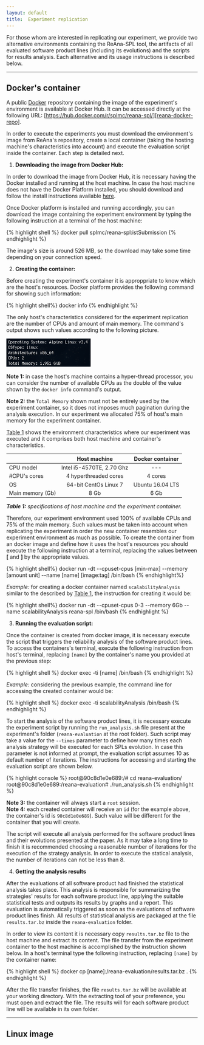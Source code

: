 ```yaml
---
layout: default
title:  Experiment replication
---
```


For those whom are interested in replicating our experiment, we provide two
alternative environments containing the ReAna-SPL tool, the artifacts of all
evaluated software product lines (including its evolutions) and the scripts for
results analysis. Each alternative and its usage instructions is described
below.

---

## Docker's container

A public [Docker][docker] repository containing the image of the experiment's
environment is available at Docker Hub. It can be accessed directly at the
following URL: [https://hub.docker.com/r/splmc/reana-spl/][reana-docker-repo].

In order to execute the experiments you must download the environment's image
from ReAna's repository, create a local container (taking the hosting
machine's characteristics into account) and execute the evaluation script inside
the container.  Each step is detailed next. 

1. **Downloading the image from Docker Hub:**

In order to download the image from Docker Hub, it is necessary having the
Docker installed and running at the host machine. In case the host machine does
not have the Docker Platform installed, you should download and follow the
install instructions available [here][docker-download]. 

Once Docker platform is installed and running accordingly, you can download the
image containing the experiment environment by typing the following instruction
at a terminal of the host machine: 

{% highlight shell %}
docker pull splmc/reana-spl:istSubmission
{% endhighlight %}

The image's size is around 526 MB, so the download may take some time depending
on your connection speed. 

2. **Creating the container:** 

Before creating the experiment's container it is approppriate to know which are
the host's resources. Docker platform provides the following command for showing
such information:

{% highlight shell%}
docker info
{% endhighlight %}

The only host's characteristics considered for the experiment replication are 
the number of CPUs and amount of main memory. The command's output shows such
values according to the following picture.

![Hosts resources](/assets/hostResources.png)

**Note 1:** in case the host's machine contains a hyper-thread processor, you
can consider the number of available CPUs as the double of the value shown by
the `docker info` command's output.

**Note 2:** the `Total Memory` shown must not be entirely used by the experiment
container, so it does not imposes much pagination during the analysis execution.
In our experiment we allocated 75\% of host's main memory for the experiment
container. 

[Table 1](#Table1) shows the environment characteristics where our experiment
was executed and it comprises both host machine and container's characteristics.

<a name="Table1"></a>

|                     |      Host machine       |Docker container|
|:--------------------|:-----------------------:|:--------------:|
|CPU model            |Intel i5-4570TE, 2.70 Ghz|       ---      |
|\#CPU's cores        |  4 hyperthreaded cores  |     4 cores    |
|OS                   |  64-bit CentOs Linux 7  |Ubuntu 16.04 LTS|
|Main memory (Gb)     |           8 Gb          |      6 Gb      |

_**Table 1:** specifications of host machine and the experiment container._

Therefore, our experiment environment used 100% of available CPUs and 75% of the
main memory. Such values must be taken into account when replicating the
experiment in order the new container resembles our experiment environment as
much as possible.  To create the container from an docker image and define how
it uses the host's resources you should execute the following instruction at a
terminal, replacing the values between **[** and **]** by the appropriate
values.

{% highlight shell%}
docker run -dt 
           --cpuset-cpus [min-max] 
           --memory [amount unit] 
           --name [name] [image:tag] 
           /bin/bash
{% endhighlight%}

*Example:* for creating a docker container named `scalabilityAnalysis` similar
to the described by [Table 1](#Table1), the instruction for creating it would
be:

{% highlight shell%}
docker run -dt --cpuset-cpus 0-3 --memory 6Gb 
       --name scalabilityAnalysis reana-spl /bin/bash
{% endhighlight %}

3. **Running the evaluation script:**

Once the container is created from docker image, it is necessary execute the
script that triggers the reliability analysis of the software product lines. To
access the containers's terminal, execute the following instruction from host's
terminal, replacing `[name]` by the container's name you provided at the
previous step:

{% highlight shell %}
docker exec -ti [name] /bin/bash
{% endhighlight %} 

_Example:_ considering the previous example, the command line for accessing the
created container would be: 

{% highlight shell %}
docker exec -ti scalabilityAnalysis /bin/bash
{% endhighlight %}

To start the analysis of the software product lines, it is necessary execute the
experiment script by running the `run_analysis.sh` file present at the
experiment's folder (`reana-evaluation` at the root folder). Such script may
take a value for the `--times` parameter to define how many times each analysis
strategy will be executed for each SPLs evolution. In case this parameter is not
informed at prompt, the evaluation script assumes 10 as default number of
iterations. The instructions for accessing and starting the evaluation script
are shown below. 

{% highlight console %}
root@90c8d1e0e689:/# cd reana-evaluation/
root@90c8d1e0e689:/reana-evaluation# ./run_analysis.sh 
{% endhighlight %}

**Note 3:** the container will always start a `root` session.  
**Note 4:** each created container will receive an `id` (for the example above,
the container's id is `90c8d1e0e689`). Such value will be different for the
container that you will create. 

The script will execute all analysis performed for the software product lines
and their evolutions presented at the paper. As it may take a long time to
finish it is recommended choosing a reasonable number of iterations for the
execution of the strategy analysis. In order to execute the statical analysis,
the number of iterations can not be less than 8. 

4. **Getting the analysis results**

After the evaluations of all software product had finished the statistical
analysis takes place. This analysis is responsible for summarizing the
strategies' results for each software product line, applying the suitable
statistical tests and outputs its results by graphs and a report. This
evaluation is automatically triggered as soon as the evaluations of software
product lines finish. All results of statistical analysis are packaged at the
file `results.tar.bz` inside the `reana-evaluation` folder. 

In order to view its content it is necessary copy `results.tar.bz` file to the
host machine and extract its content. The file transfer from the experiment
container to the host machine is accomplished by the instruction shown below. In
a host's terminal type the following instruction, replacing `[name]` by the
container name: 

{% highlight shell %}
docker cp [name]:/reana-evaluation/results.tar.bz .
{% endhighlight %}

After the file transfer finishes, the file `results.tar.bz` will be available at
your working directory. With the extracting tool of your preference, you must
open and extract the file. The results will for each software product line will
be available in its own folder. 

---

## Linux image




[docker]:            https://docker.com/
[docker-download]:   https://www.docker.com/products/docker
[reana-docker-repo]: https://hub.docker.com/r/splmc/reana-spl/
